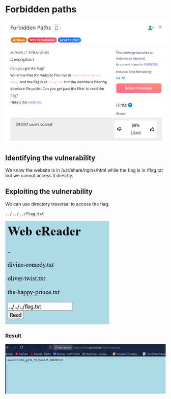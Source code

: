 # Forbidden paths

![image](../../Assets/13-1.png)

## Identifying the vulnerability

We know the website is in /usr/share/nginx/html while the flag is in /flag.txt
but we cannot access it directly.

## Exploiting the vulnerability

We can use directory traversal to access the flag.

```
../../../flag.txt
```

![image](../../Assets/13-2.png)

### Result

![image](../../Assets/13-3.png)